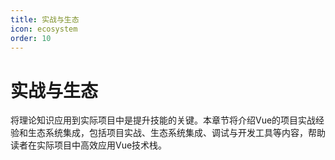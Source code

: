 ```yaml
---
title: 实战与生态
icon: ecosystem
order: 10
---
```


# 实战与生态

将理论知识应用到实际项目中是提升技能的关键。本章节将介绍Vue的项目实战经验和生态系统集成，包括项目实战、生态系统集成、调试与开发工具等内容，帮助读者在实际项目中高效应用Vue技术栈。
